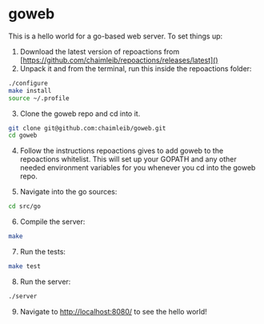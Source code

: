 # goweb

This is a hello world for a go-based web server. To set things up:

1. Download the latest version of repoactions from [https://github.com/chaimleib/repoactions/releases/latest]()
2. Unpack it and from the terminal, run this inside the repoactions folder:

  ```bash
  ./configure
  make install
  source ~/.profile
  ```

3. Clone the goweb repo and cd into it.

  ```bash
  git clone git@github.com:chaimleib/goweb.git
  cd goweb
  ```

4. Follow the instructions repoactions gives to add goweb to the repoactions whitelist. This will set up your GOPATH and any other needed environment variables for you whenever you cd into the goweb repo.

5. Navigate into the go sources:

  ```bash
  cd src/go
  ```

6. Compile the server:

  ```bash
  make
  ```

7. Run the tests:

  ```bash
  make test
  ```

8. Run the server:

  ```bash
  ./server
  ```

9. Navigate to [http://localhost:8080/]() to see the hello world!
